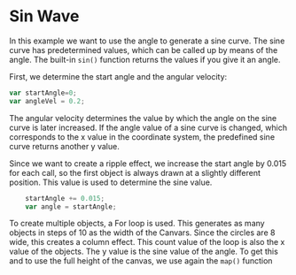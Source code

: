 # Sin Wave
In this example we want to use the angle to generate a sine curve.
The sine curve has predetermined values, which can be called up by means of the angle. The built-in `sin()` function returns the values if you give it an angle.

First, we determine the start angle and the angular velocity:
```js
var startAngle=0;
var angleVel = 0.2;
```
The angular velocity determines the value by which the angle on the sine curve is later increased. If the angle value of a sine curve is changed, which corresponds to the x value in the coordinate system, the predefined sine curve returns another y value.

Since we want to create a ripple effect, we increase the start angle by 0.015 for each call, so the first object is always drawn at a slightly different position. This value is used to determine the sine value.

```js
    startAngle += 0.015;
    var angle = startAngle;
```
To create multiple objects, a For loop is used. This generates as many objects in steps of 10 as the width of the Canvars. Since the circles are 8 wide, this creates a column effect. This count value of the loop is also the x value of the objects.
The y value is the sine value of the angle. To get this and to use the full height of the canvas, we use again the `map()` function